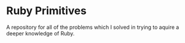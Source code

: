 Ruby Primitives
===============

A repository for all of the problems which I solved in trying to aquire a deeper knowledge of Ruby.
